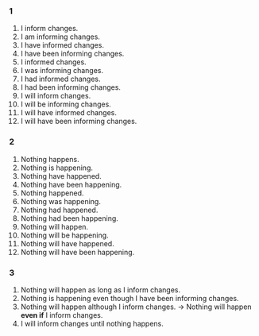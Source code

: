 ### 1
1. I inform changes.
2. I am informing changes.
3. I have informed changes.
4. I have been informing changes.
5. I informed changes.
6. I was informing changes.
7. I had informed changes.
8. I had been informing changes.
9. I will inform changes.
10. I will be informing changes.
11. I will have informed changes.
12. I will have been informing changes.
### 2
1. Nothing happens.
2. Nothing is happening.
3. Nothing have happened.
4. Nothing have been happening.
5. Nothing happened.
6. Nothing was happening.
7. Nothing had happened.
8. Nothing had been happening.
9. Nothing will happen.
10. Nothing will be happening.
11. Nothing will have happened.
12. Nothing will have been happening.
### 3
1. Nothing will happen as long as I inform changes.
2. Nothing is happening even though I have been informing changes.
3. Nothing will happen although I inform changes.
-> Nothing will happen **even if** I inform changes.  
4. I will inform changes until nothing happens.
